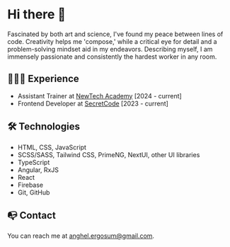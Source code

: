 # Hi there 👋

Fascinated by both art and science, I've found my peace between lines of code. Creativity helps me 'compose,' while a critical eye for detail and a problem-solving mindset aid in my endeavors. Describing myself, I am immensely passionate and consistently the hardest worker in any room.

## 🧑🏻‍🎓 Experience
- Assistant Trainer at <a href="https://www.newtech.ro">NewTech Academy</a> [2024 - current]
- Frontend Developer at <a href="https://www.linkedin.com/company/secretcode/">SecretCode</a> [2023 - current]

## 🛠️ Technologies
- HTML, CSS, JavaScript
- SCSS/SASS, Tailwind CSS, PrimeNG, NextUI, other UI libraries
- TypeScript
- Angular, RxJS
- React
- Firebase
- Git, GitHub


## 📭 Contact
You can reach me at anghel.ergosum@gmail.com.




